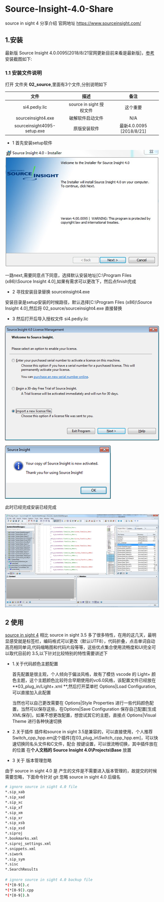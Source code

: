 # Source-Insight-4.0-Share
source in sight 4 分享介绍 官网地址 https://www.sourceinsight.com/


## 1.安装

最新版 Source Insight 4.0.0095[2018/8/21官网更新目前来看是最新版]，[参考](https://bbs.pediy.com/thread-215669-1.htm) 安装截图如下:

### 1.1 安装文件说明
打开 文件夹 **02_source**,里面有3个文件,分别说明如下

| 文件 | 描述 | 备注 |
| :------: | :------: | :------: |
| si4.pediy.lic | source in sight 授权文件 | 这个重要 |
| sourceinsight4.exe | 破解软件启动文件 | N/A|
| sourceinsight4095-setup.exe | 原版安装软件 | 最新4.0.0095 [2018/8/21]|

- 1 首先安装setup软件


![01_install](04_misc/pic/01_install.jpg)

一路next,需要同意点下同意，选择默认安装地址[C:\Program Files (x86)\Source Insight 4.0\],如果有需求可以更改下，然后点finish完成

- 2 寻找安装目录替换 sourceinsight4.exe

安装目录是setup安装的时候路径，默认选择[C:\Program Files (x86)\Source Insight 4.0\],然后将 02_source/sourceinsight4.exe 直接替换

- 3 然后打开后导入授权文件 si4.pediy.lic

![02_LicMgmt](04_misc/pic/02_LicMgmt.png)

![03_Activated](04_misc/pic/03_Activated.png)

此时已经完成安装已经完成

![04_UI](04_misc/pic/04_UI.jpg)

## 2 使用


[source in sight 4](https://www.sourceinsight.com/) 相比 source in sight 3.5 多了很多特性，在用的这几天，最明显感受就是标签栏，编码格式可以更改（默认UTF8），代码折叠，点击单词自动高亮相同单词,代码缩略图和代码片段等等，这些优点集合使用流畅度和UI完全可以取代目前的 3.5,以下针对比较特别的特性需要讲述下

- 1.关于代码颜色主题配置

    首先配置是很主观，个人倾向于偏淡风格，故有了模仿 vscode 的 Light+ 颜色主题，这个主题颜色比较符合早期使用的vc6.0风格，该配置文件已经放在 **03_plug_in/Light+.xml **,然后打开菜单栏 Options|Load Configuration,可以直接加入此配置

    当然也可以自己更改需要在 Options|Style Properties 进行一些代码颜色配置，当然可以保存这些，在Options|Save Configuration 保存自己配置[生成XML保存]，如果不想更改配置，想尝试其它的主题，直接点 Options|Visual Theme 进行各种快速切换

- 2.关于插件
    插件和source in sight 3.5是兼容的，可以直接使用，个人推荐Switch_cpp_hpp.em这个插件[在03_plug_in\Switch_cpp_hpp.em]，可以快速切换同名头文件和C文件，配合 按键设置，可以很流畅切换，其中插件放在的位置 在**个人文档的 Source Insight 4.0\Projects\Base** 放置

- 3 关于 版本管理忽略 

由于 source in sight 4.0 是 产生的文件是不需要进入版本管理的，故提交的时候需要忽略，下面命令针对 git 忽略 source in sight 4.0 后缀名
```bash
# ignore source in sight 4.0 file
*.sip_xab
*.sip_xad
*.sip_xc
*.sip_xf
*.sip_xm
*.sip_xr
*.sip_xsb
*.sip_xsd
*.siproj
*.bookmarks.xml
*.siproj_settings.xml
*.snippets.xml
*.siwork
*.sip_sym
*.sisc
*.SearchResults

# ignore source in sight 4.0 backup file
*(*[0-9]).c
*(*[0-9]).cpp
*(*[0-9]).h
```


    









